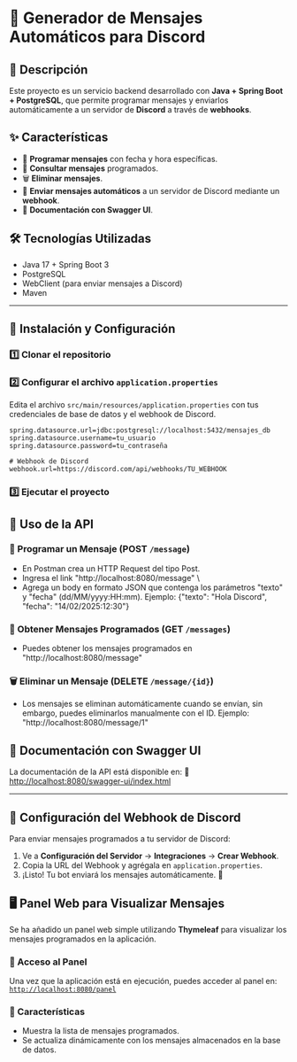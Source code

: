 # 🚀 Generador de Mensajes Automáticos para Discord

## 📌 Descripción
Este proyecto es un servicio backend desarrollado con **Java + Spring Boot + PostgreSQL**, que permite programar mensajes y enviarlos automáticamente a un servidor de **Discord** a través de **webhooks**.

## ✨ Características
- 📩 **Programar mensajes** con fecha y hora específicas.
- 📜 **Consultar mensajes** programados.
- 🗑 **Eliminar mensajes**.
- 🤖 **Enviar mensajes automáticos** a un servidor de Discord mediante un **webhook**.
- 📖 **Documentación con Swagger UI**.

## 🛠️ Tecnologías Utilizadas
- Java 17 + Spring Boot 3
- PostgreSQL
- WebClient (para enviar mensajes a Discord)
- Maven

---

## 🚀 Instalación y Configuración

### 1️⃣ Clonar el repositorio

### 2️⃣ Configurar el archivo `application.properties`
Edita el archivo `src/main/resources/application.properties` con tus credenciales de base de datos y el webhook de Discord.

```properties
spring.datasource.url=jdbc:postgresql://localhost:5432/mensajes_db
spring.datasource.username=tu_usuario
spring.datasource.password=tu_contraseña

# Webhook de Discord
webhook.url=https://discord.com/api/webhooks/TU_WEBHOOK
```

### 3️⃣ Ejecutar el proyecto

## 📝 Uso de la API

### 📩 Programar un Mensaje (POST `/message`)

- En Postman crea un HTTP Request del tipo Post.
- Ingresa el link  "http://localhost:8080/message" \
- Agrega un body en formato JSON que contenga los parámetros "texto" y "fecha" (dd/MM/yyyy:HH:mm).
  Ejemplo: {"texto": "Hola Discord", "fecha": "14/02/2025:12:30"}


### 📜 Obtener Mensajes Programados (GET `/messages`)
- Puedes obtener los mensajes programados en "http://localhost:8080/message"


### 🗑 Eliminar un Mensaje (DELETE `/message/{id}`)
- Los mensajes se eliminan automáticamente cuando se envían, sin embargo, puedes eliminarlos manualmente con el ID. Ejemplo: 
    "http://localhost:8080/message/1"


## 📖 Documentación con Swagger UI
La documentación de la API está disponible en:
🔗 [http://localhost:8080/swagger-ui/index.html](http://localhost:8080/swagger-ui/index.html)

---

## 🤖 Configuración del Webhook de Discord
Para enviar mensajes programados a tu servidor de Discord:
1. Ve a **Configuración del Servidor** → **Integraciones** → **Crear Webhook**.
2. Copia la URL del Webhook y agrégala en `application.properties`.
3. ¡Listo! Tu bot enviará los mensajes automáticamente. 🚀

## 🖥️ Panel Web para Visualizar Mensajes

Se ha añadido un panel web simple utilizando **Thymeleaf** para visualizar los mensajes programados en la aplicación.

### 📌 Acceso al Panel
Una vez que la aplicación está en ejecución, puedes acceder al panel en:  
[`http://localhost:8080/panel`](http://localhost:8080/panel)

### 📄 Características
- Muestra la lista de mensajes programados.
- Se actualiza dinámicamente con los mensajes almacenados en la base de datos.
